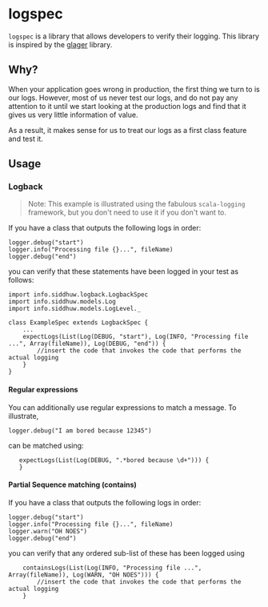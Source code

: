 # logspec

`logspec` is a library that allows developers to verify their logging. This library is inspired by the [glager](https://github.com/st3v/glager)
library.

## Why?

When your application goes wrong in production, the first thing we turn to is our logs. However, most of us never test
our logs, and do not pay any attention to it until we start looking at the production logs and find that it gives us very
little information of value.

As a result, it makes sense for us to treat our logs as a first class feature and test it.



## Usage

### Logback

> Note: This example is illustrated using the fabulous `scala-logging` framework, but you don't need to use it
> if you don't want to.

If you have a class that outputs the following logs in order:

    logger.debug("start")
    logger.info("Processing file {}...", fileName)
    logger.debug("end")
    
you can verify that these statements have been logged in your test as follows:

    
    import info.siddhuw.logback.LogbackSpec
    import info.siddhuw.models.Log
    import info.siddhuw.models.LogLevel._

    class ExampleSpec extends LogbackSpec {
        ...
        expectLogs(List(Log(DEBUG, "start"), Log(INFO, "Processing file ...", Array(fileName)), Log(DEBUG, "end")) {
            //insert the code that invokes the code that performs the actual logging
        }
    }
    
    
#### Regular expressions

You can additionally use regular expressions to match a message. To illustrate,
    
    logger.debug("I am bored because 12345")

can be matched using:
       
       expectLogs(List(Log(DEBUG, ".*bored because \d+"))) {
       }
       
#### Partial Sequence matching (contains)

If you have a class that outputs the following logs in order:

    logger.debug("start")
    logger.info("Processing file {}...", fileName)
    logger.warn("OH NOES")
    logger.debug("end")
    
you can verify that any ordered sub-list of these has been logged using

        containsLogs(List(Log(INFO, "Processing file ...", Array(fileName)), Log(WARN, "OH NOES"))) {
            //insert the code that invokes the code that performs the actual logging
        }
       

    
    








